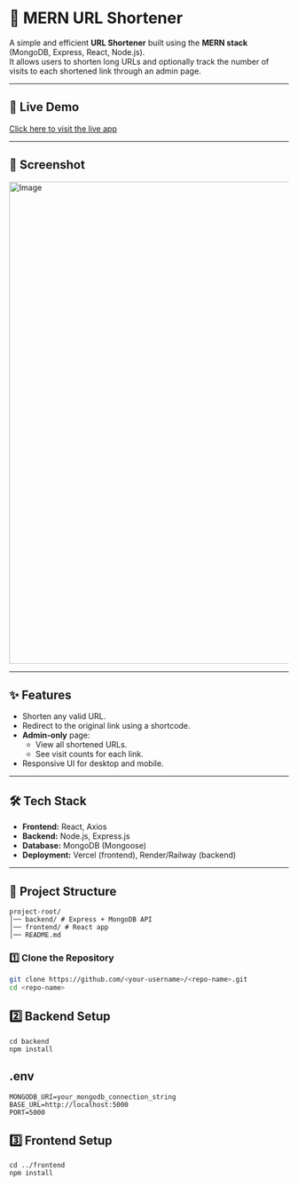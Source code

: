 # 🔗 MERN URL Shortener

A simple and efficient **URL Shortener** built using the **MERN stack** (MongoDB, Express, React, Node.js).  
It allows users to shorten long URLs and optionally track the number of visits to each shortened link through an admin page.

---

## 🚀 Live Demo
[Click here to visit the live app](https://url-shortner-vjeq.vercel.app/)

---

## 📸 Screenshot
<img width="1902" height="869" alt="Image" src="https://github.com/user-attachments/assets/2e3adf18-d7f0-4d58-84a2-6b54af03b75d" />

---

## ✨ Features
- Shorten any valid URL.
- Redirect to the original link using a shortcode.
- **Admin-only** page:
  - View all shortened URLs.
  - See visit counts for each link.
- Responsive UI for desktop and mobile.

---

## 🛠️ Tech Stack
- **Frontend:** React, Axios
- **Backend:** Node.js, Express.js
- **Database:** MongoDB (Mongoose)
- **Deployment:** Vercel (frontend), Render/Railway (backend)

---

## 📂 Project Structure
```
project-root/
│── backend/ # Express + MongoDB API
│── frontend/ # React app
│── README.md
```

### 1️⃣ Clone the Repository
```bash
git clone https://github.com/<your-username>/<repo-name>.git
cd <repo-name>
```
## 2️⃣ Backend Setup
```
cd backend
npm install
```

## .env
```
MONGODB_URI=your_mongodb_connection_string
BASE_URL=http://localhost:5000
PORT=5000
```

## 3️⃣ Frontend Setup
```
cd ../frontend
npm install

```
